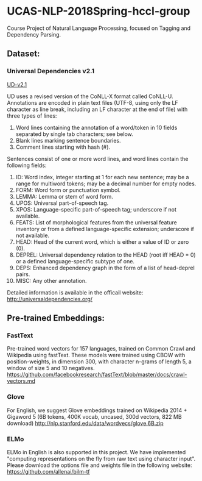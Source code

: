 # UCAS-NLP-2018Spring-hccl-group
Course Project of Natural Language Processing, focused on Tagging and Dependency Parsing.

## Dataset:
### Universal Dependencies v2.1
[UD-v2.1](https://lindat.mff.cuni.cz/repository/xmlui/bitstream/handle/11234/1-2515/ud-treebanks-v2.1.tgz?sequence=4&isAllowed=y)

UD uses a revised version of the CoNLL-X format called CoNLL-U. Annotations are encoded in plain text files (UTF-8, using only the LF character as line break, including an LF character at the end of file) with three types of lines:
  1. Word lines containing the annotation of a word/token in 10 fields separated by single tab characters; see below.
  2. Blank lines marking sentence boundaries.
  3. Comment lines starting with hash (#).
	
Sentences consist of one or more word lines, and word lines contain the following fields:
  1. ID: Word index, integer starting at 1 for each new sentence; may be a range for multiword tokens; may be a decimal number for empty nodes.
  2. FORM: Word form or punctuation symbol.
  3. LEMMA: Lemma or stem of word form.
  4. UPOS: Universal part-of-speech tag.
  5. XPOS: Language-specific part-of-speech tag; underscore if not available.  
  6. FEATS: List of morphological features from the universal feature inventory or from a defined language-specific extension; underscore if not available.
  7. HEAD: Head of the current word, which is either a value of ID or zero (0).
  8. DEPREL: Universal dependency relation to the HEAD (root iff HEAD = 0) or a defined language-specific subtype of one.
  9. DEPS: Enhanced dependency graph in the form of a list of head-deprel pairs.
  10. MISC: Any other annotation.
  
Detailed information is available in the officail website:
http://universaldependencies.org/

## Pre-trained Embeddings:
### FastText
Pre-trained word vectors for 157 languages, trained on Common Crawl and Wikipedia using fastText. These models were trained using CBOW with position-weights, in dimension 300, with character n-grams of length 5, a window of size 5 and 10 negatives.
https://github.com/facebookresearch/fastText/blob/master/docs/crawl-vectors.md

### Glove
For English, we suggest Glove embeddings trained on Wikipedia 2014 + Gigaword 5 (6B tokens, 400K vocab, uncased, 300d vectors, 822 MB download)
http://nlp.stanford.edu/data/wordvecs/glove.6B.zip

### ELMo
ELMo in English is also supported in this project. We have implemented "computing representations on the fly from raw text using character input". Please download the options file and weights file in the following website:
https://github.com/allenai/bilm-tf
